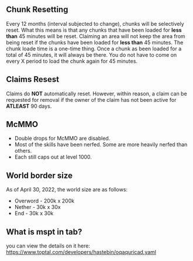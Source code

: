 ## Chunk Resetting
Every 12 months (interval subjected to change), chunks will be selectively reset. What this means is that any chunks that have been loaded for **less than** 45 minutes will be reset. Claiming an area will not keep the area from being reset if the chunks have been loaded for **less than** 45 minutes. The chunk loade time is a one-time thing. Once a chunk as been loaded for a total of 45 minutes, it will always be there. You do not have to come on every X period to load the chunk again for 45 minutes. 


## Claims Resest
Claims do **NOT** automatically reset. However, within reason, a claim can be requested for removal if the owner of the claim has not been active for **ATLEAST** 90 days.


## McMMO
- Double drops for McMMO are disabled.
- Most of the skills have been nerfed. Some are more heavily nerfed than others.
- Each still caps out at level 1000.


## World border size
As of April 30, 2022, the world size are as follows:
- Overword - 200k x 200k
- Nether - 30k x 30x
- End - 30k x 30k


## What is mspt in tab?
you can view the details on it here: https://www.toptal.com/developers/hastebin/oqaquricad.yaml
